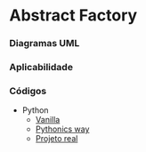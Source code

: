 # Abstract Factory

### Diagramas UML

### Aplicabilidade

### Códigos
  * Python
    * [Vanilla]()
    * [Pythonics way]()
    * [Projeto real]()

